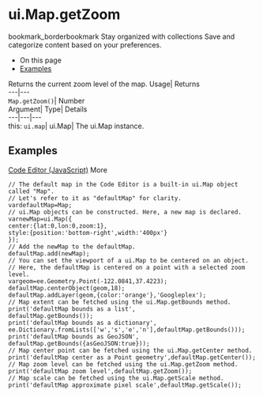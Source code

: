  
#  ui.Map.getZoom 
bookmark_borderbookmark Stay organized with collections  Save and categorize content based on your preferences.
  * On this page
  * [Examples](https://developers.google.com/earth-engine/apidocs/ui-map-getzoom#examples)


Returns the current zoom level of the map. 
Usage| Returns  
---|---  
`Map.getZoom()`| Number  
Argument| Type| Details  
---|---|---  
this: `ui.map`| ui.Map| The ui.Map instance.  
## Examples
[Code Editor (JavaScript)](https://developers.google.com/earth-engine/apidocs/ui-map-getzoom#code-editor-javascript-sample) More
```
// The default map in the Code Editor is a built-in ui.Map object called "Map".
// Let's refer to it as "defaultMap" for clarity.
vardefaultMap=Map;
// ui.Map objects can be constructed. Here, a new map is declared.
varnewMap=ui.Map({
center:{lat:0,lon:0,zoom:1},
style:{position:'bottom-right',width:'400px'}
});
// Add the newMap to the defaultMap.
defaultMap.add(newMap);
// You can set the viewport of a ui.Map to be centered on an object.
// Here, the defaultMap is centered on a point with a selected zoom level.
vargeom=ee.Geometry.Point(-122.0841,37.4223);
defaultMap.centerObject(geom,18);
defaultMap.addLayer(geom,{color:'orange'},'Googleplex');
// Map extent can be fetched using the ui.Map.getBounds method.
print('defaultMap bounds as a list',
defaultMap.getBounds());
print('defaultMap bounds as a dictionary',
ee.Dictionary.fromLists(['w','s','e','n'],defaultMap.getBounds()));
print('defaultMap bounds as GeoJSON',
defaultMap.getBounds({asGeoJSON:true}));
// Map center point can be fetched using the ui.Map.getCenter method.
print('defaultMap center as a Point geometry',defaultMap.getCenter());
// Map zoom level can be fetched using the ui.Map.getZoom method.
print('defaultMap zoom level',defaultMap.getZoom());
// Map scale can be fetched using the ui.Map.getScale method.
print('defaultMap approximate pixel scale',defaultMap.getScale());
```

